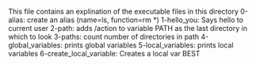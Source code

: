 This file contains an explination of the executable files in this directory
0-alias: create an alias (name=ls, function=rm *)
1-hello_you: Says hello to current user
2-path: adds /action to variable PATH as the last directory in which to look 
3-paths: count number of directories in path
4-global_variables: prints global variables
5-local_variables: prints local variables
6-create_local_variable: Creates a local var BEST
